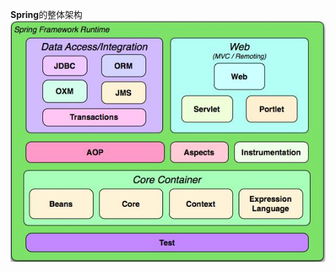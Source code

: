 **Spring**的整体架构<br>
![]( https://github.com/yehuali/springSource/raw/master/note/images/springFramework.jpg)